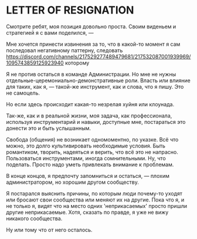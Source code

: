 # LETTER OF RESIGNATION

Смотрите ребят, моя позиция довольно проста. Своим виденьем и стратегией я с вами поделился, — 

Мне хочется принести извинения за то, что в какой-то момент я сам последовал негативному паттерну, следовать
https://discord.com/channels/217529277489479681/217532087001939969/1095743859125923940
которому

Я не против остаться в команде Администрации. Но мне не нужны отдельные-церемониально-демонстративные роли.
Власть или влияние для таких, как я, — такой-же инструмент, как и слова, что я пишу. Это не самоцель.

Но если здесь происходит какая-то незрелая хуйня или клоунада.

Так-же, как и в реальной жизни, моя задача, как профессионала, используя инструментарий и навыки, доступные мне, постараться это донести это и быть услышанным.

Свобода (общения) не возникает одномоментно, по указке. 
Всё что можно, это долго культивировать необходимые условия.
Быть романтиком, творить, надеяться и верить, что всё это не напрасно.
Пользоваться инструментами, иногда сомнительными.
Ну, что поделать. Просто надо уметь привлекать внимание к проблемам.

В конце концов, я предпочту запомниться и остаться, — плохим администратором, но хорошим другом сообществу.

Я постарался выяснить причины, по которым люди почему-то уходят или бросают свои сообщества или меняют их на другие.
Пока что я, и не только я, видят что на место одних 'неприкасаемых' просто пришли другие неприкасаемые.
Хотя, сказать по правде, я уже не вижу никакого сообщества.

Ну или тому что от него осталось.




